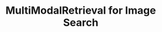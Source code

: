 ---
title: MultiModalRetrieval for Image Search
emoji: 🦒
colorFrom: green
colorTo: yellow
sdk: streamlit
sdk_version: 1.10.0
app_file: 🏡_Home.py
pinned: false
---